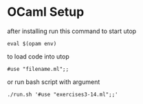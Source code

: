 # OCaml Setup

after installing run this command to start utop
```
eval $(opam env)
```
to load code into utop
```
#use "filename.ml";;
```

or run bash script with argument
```
./run.sh '#use "exercises3-14.ml";;'
```